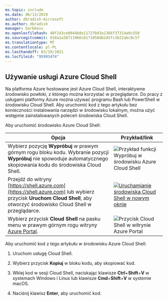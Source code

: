 ```yaml
---
ms.topic: include
ms.date: 06/13/2019
author: dbradish-microsoft
ms.author: dbradish
manager: barbkess
ms.openlocfilehash: 40f243ce0044b8e1172fb03a1366f37314a0c550
ms.sourcegitcommit: 910a1a38711966cb171050db245fc3b22abc8c5f
ms.translationtype: MT
ms.contentlocale: pl-PL
ms.lasthandoff: 03/19/2021
ms.locfileid: "95993474"
---
```

## <a name="use-azure-cloud-shell"></a>Używanie usługi Azure Cloud Shell

Na platforma Azure hostowane jest Azure Cloud Shell, interaktywne środowisko powłoki, z którego można korzystać w przeglądarce. Do pracy z usługami platformy Azure można używać programu Bash lub PowerShell w środowisku Cloud Shell. Aby uruchomić kod z tego artykułu bez konieczności instalowania narzędzi w środowisku lokalnym, można użyć wstępnie zainstalowanych poleceń środowiska Cloud Shell.

Aby uruchomić środowisko Azure Cloud Shell:

| Opcja | Przykład/link |
|-----------------------------------------------|---|
| Wybierz pozycję **Wypróbuj** w prawym górnym rogu bloku kodu. Wybranie pozycji **Wypróbuj** nie spowoduje automatycznego skopiowania kodu do środowiska Cloud Shell. | ![Przykład funkcji Wypróbuj w środowisku Azure Cloud Shell](./media/cloud-shell-try-it/hdi-azure-cli-try-it.png) |
| Przejdź do witryny [https://shell.azure.com](https://shell.azure.com) lub wybierz przycisk **Uruchom Cloud Shell**, aby otworzyć środowisko Cloud Shell w przeglądarce. | [![Uruchamianie środowiska Cloud Shell w nowym oknie](media/cloud-shell-try-it/hdi-launch-cloud-shell.png)](https://shell.azure.com) |
| Wybierz przycisk **Cloud Shell** na pasku menu w prawym górnym rogu witryny [Azure Portal](https://portal.azure.com). | ![Przycisk Cloud Shell w witrynie Azure Portal](./media/cloud-shell-try-it/hdi-cloud-shell-menu.png) |

Aby uruchomić kod z tego artykułu w środowisku Azure Cloud Shell:

1. Uruchom usługę Cloud Shell.

1. Wybierz przycisk **Kopiuj** w bloku kodu, aby skopiować kod.

1. Wklej kod w sesji Cloud Shell, naciskając klawisze **Ctrl**+**Shift**+**V** w systemach Windows i Linux lub klawisze **Cmd**+**Shift**+**V** w systemie macOS.

1. Naciśnij klawisz **Enter**, aby uruchomić kod.
